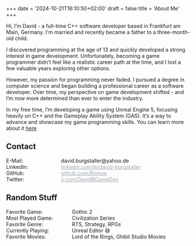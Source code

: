 +++
date = '2024-10-21T16:10:50+02:00'
draft = false
title = 'About Me'
+++

Hi, I’m David - a full-time C++ software developer based in Frankfurt am Main, Germany. I'm married and recently became a father to a three-month-old child.

I discovered programming at the age of 13 and quickly developed a strong interest in game development. Unfortunately, becoming a game programmer didn’t feel like a realistic career path at the time, and I lost a few valuable years exploring other options.

However, my passion for programming never faded. I pursued a degree in computer science and began building a professional career as a software developer. Over time, my perspective on game development shifted - and I’m now more determined than ever to enter the industry.

In my free time, I’m developing a game using Unreal Engine 5, focusing heavily on C++ and the Gameplay Ability System (GAS). It’s a way to advance and showcase my game programming skills. You can learn more about it [here](https://www.david-burgstaller.de/project/chainedbyeternity/)

## Contact
<div style="display: grid; grid-template-columns: 150px 1fr; ">
  <div>E-Mail:</div>
  <div>david.burgstaller@yahoo.de</div>
  <div>LinkedIn:</div>
  <a href="https://www.linkedin.com/in/david-burgstaller" style="color:rgb(158, 166, 174); text-decoration: underline;">linkedin.com/in/david-burgstaller
  </a>
  <div>GitHub:</div>
  <a href="https://github.com/Roqum" style="color:rgb(158, 166, 174); text-decoration: underline;">github.com/Roqum
  </a>
  <div>Twitter:</div>
  <a href="https://x.com/DavidBGameDev" style="color:rgb(158, 166, 174); text-decoration: underline;">x.com/DavidBGameDev
  </a>
  
</div>

## Random Stuff

<div style="display: grid; grid-template-columns: 180px 1fr; ">
  <div>Favorite Game:</div><div>Gothic 2</div>
  <div>Most Played Game:</div><div>Civilization Series</div>
  <div>Favorite Genre:</div><div>RTS, Strategy, RPGs</div>
  <div>Currently Playing:</div><div>Unreal Editor 😅</div>
  <div>Favorite Movies:</div><div>Lord of the Rings, Ghibli Studio Movies</div>
</div>
